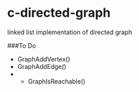 # c-directed-graph
linked list implementation of directed graph

###To Do
- GraphAddVertex()
- GraphAddEdge()
- - GraphIsReachable()
